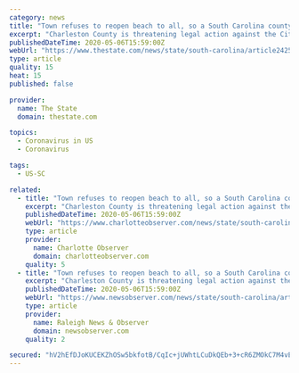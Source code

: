 ```yaml
---
category: news
title: "Town refuses to reopen beach to all, so a South Carolina county threatens to sue"
excerpt: "Charleston County is threatening legal action against the City of Folly Beach if the tourist destination doesn’t reopen beach access and overnight lodging for non-residents. Most other beach towns along the South Carolina coast have reopened access to the beaches and have begun phasing in short-term rentals after Gov."
publishedDateTime: 2020-05-06T15:59:00Z
webUrl: "https://www.thestate.com/news/state/south-carolina/article242535281.html"
type: article
quality: 15
heat: 15
published: false

provider:
  name: The State
  domain: thestate.com

topics:
  - Coronavirus in US
  - Coronavirus

tags:
  - US-SC

related:
  - title: "Town refuses to reopen beach to all, so a South Carolina county threatens to sue | Charlotte Observer"
    excerpt: "Charleston County is threatening legal action against the City of Folly Beach if the tourist destination doesn’t reopen beach access and overnight lodging for non-residents. Most other beach towns along the South Carolina coast have reopened access to the beaches and have begun phasing in short-term rentals after Gov."
    publishedDateTime: 2020-05-06T15:59:00Z
    webUrl: "https://www.charlotteobserver.com/news/state/south-carolina/article242535281.html"
    type: article
    provider:
      name: Charlotte Observer
      domain: charlotteobserver.com
    quality: 5
  - title: "Town refuses to reopen beach to all, so a South Carolina county threatens to sue | Raleigh News & Observer"
    excerpt: "Charleston County is threatening legal action against the City of Folly Beach if the tourist destination doesn’t reopen beach access and overnight lodging for non-residents. Most other beach towns along the South Carolina coast have reopened access to the beaches and have begun phasing in short-term rentals after Gov."
    publishedDateTime: 2020-05-06T15:59:00Z
    webUrl: "https://www.newsobserver.com/news/state/south-carolina/article242535281.html"
    type: article
    provider:
      name: Raleigh News & Observer
      domain: newsobserver.com
    quality: 2

secured: "hV2hEfDJoKUCEKZhOSw5bkfotB/CqIc+jUWhtLCuDkQEb+3+cR6ZMOkC7M4vEVn36/SCu4KMcgzCZ4WM/TqkXWz3o7xeWMTL02U3BY0vuMWIXk6hz2gEnELppz6CRPetjPuUdaYErnCydBBQlcXh6nIVhJPWIsKb9p4JfKPQLIcqh1+daXaUIXdBQCxKiVtFOBld4bBG7WK35xIQxxl+zVNf1hJ0/4jIn/vxBzBhVtP+18RJbZthhVoMPRXURiObdwf70PW29dBiD5IkO0Occ5HvSYTFHxAl7FtHPc2LRJ1jd5uhLMffHRmshFjwMdTfGEPT+z5cMGyrHl+D7guzcvLH12ffcW8b11amxkjiyRQoZizM/1GgqoWWPAhP6e6tSbn7+NLfIUM/PjeMomNVABYQ68ypacVcnvAwOo+jZJqLCt9xSHUbGHlNe0mkpiWnXdAwShKgXhQlyRLDCbs3cXqxPl6QU9a/MhEHqsFnl84=;skgdn8S1/c7XHNqxIOjP3g=="
---
```


